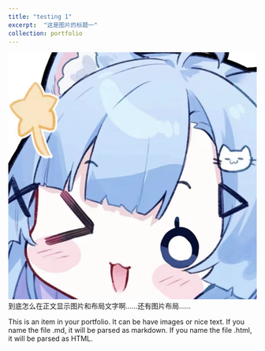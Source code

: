 ```yaml
---
title: "testing 1"
excerpt:  "这是图片的标题一"
collection: portfolio
---
```


<img src='/images/500x300.png'>
到底怎么在正文显示图片和布局文字啊……还有图片布局……

This is an item in your portfolio. It can be have images or nice text. If you name the file .md, it will be parsed as markdown. If you name the file .html, it will be parsed as HTML. 
